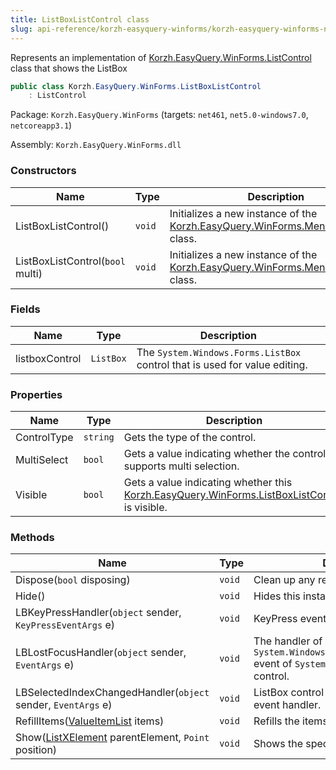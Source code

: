 ```yaml
---
title: ListBoxListControl class
slug: api-reference/korzh-easyquery-winforms/korzh-easyquery-winforms-namespace/listboxlistcontrol-class
---
```



Represents an implementation of [Korzh.EasyQuery.WinForms.ListControl](/api-reference/korzh-easyquery-winforms/korzh-easyquery-winforms-namespace/listcontrol-class) class that shows the ListBox
```csharp
public class Korzh.EasyQuery.WinForms.ListBoxListControl
    : ListControl

```
Package: `Korzh.EasyQuery.WinForms` (targets: `net461`, `net5.0-windows7.0`, `netcoreapp3.1`)

Assembly: `Korzh.EasyQuery.WinForms.dll`

### Constructors

| Name | Type | Description | 
| --- | --- | --- | 
| ListBoxListControl() | `void` | Initializes a new instance of the [Korzh.EasyQuery.WinForms.MenuListControl](/api-reference/korzh-easyquery-winforms/korzh-easyquery-winforms-namespace/menulistcontrol-class) class. | 
| ListBoxListControl(`bool` multi) | `void` | Initializes a new instance of the [Korzh.EasyQuery.WinForms.MenuListControl](/api-reference/korzh-easyquery-winforms/korzh-easyquery-winforms-namespace/menulistcontrol-class) class. | 


### Fields

| Name | Type | Description | 
| --- | --- | --- | 
| listboxControl | `ListBox` | The `System.Windows.Forms.ListBox` control that is used for value editing. | 


### Properties

| Name | Type | Description | 
| --- | --- | --- | 
| ControlType | `string` | Gets the type of the control. | 
| MultiSelect | `bool` | Gets a value indicating whether the control supports multi selection. | 
| Visible | `bool` | Gets a value indicating whether this [Korzh.EasyQuery.WinForms.ListBoxListControl](/api-reference/korzh-easyquery-winforms/korzh-easyquery-winforms-namespace/listboxlistcontrol-class) is visible. | 


### Methods

| Name | Type | Description | 
| --- | --- | --- | 
| Dispose(`bool` disposing) | `void` | Clean up any resources being used. | 
| Hide() | `void` | Hides this instance. | 
| LBKeyPressHandler(`object` sender, `KeyPressEventArgs` e) | `void` | KeyPress event handler | 
| LBLostFocusHandler(`object` sender, `EventArgs` e) | `void` | The handler of `System.Windows.Forms.Control.LostFocus` event of `System.Windows.Forms.ListBox` control. | 
| LBSelectedIndexChangedHandler(`object` sender, `EventArgs` e) | `void` | ListBox control SelectedIndexChanged event handler. | 
| RefillItems([ValueItemList](/api-reference/korzh-easyquery-winforms/korzh-easyquery-winforms-namespace/valueitemlist-class) items) | `void` | Refills the items. | 
| Show([ListXElement](/api-reference/korzh-easyquery-winforms/korzh-easyquery-winforms-namespace/listxelement-class) parentElement, `Point` position) | `void` | Shows the specified parent. |